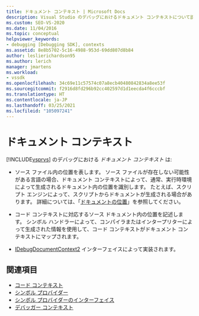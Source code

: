 ```yaml
---
title: ドキュメント コンテキスト | Microsoft Docs
description: Visual Studio のデバッグにおけるドキュメント コンテキストについて説明します。これは、コード コンテキストのソース ファイル内の位置またはソース ドキュメント内の位置を表します。
ms.custom: SEO-VS-2020
ms.date: 11/04/2016
ms.topic: conceptual
helpviewer_keywords:
- debugging [Debugging SDK], contexts
ms.assetid: 8e8b5702-5c16-4988-953d-69dd807d8b84
author: leslierichardson95
ms.author: lerich
manager: jmartens
ms.workload:
- vssdk
ms.openlocfilehash: 34c69e11c57574c07a8ecb40480842834a8ee53f
ms.sourcegitcommit: f2916d8fd296b92cc402597d1d1eecda4f6cccbf
ms.translationtype: HT
ms.contentlocale: ja-JP
ms.lasthandoff: 03/25/2021
ms.locfileid: "105097241"
---
```

# <a name="document-context"></a>ドキュメント コンテキスト
[!INCLUDE[vsprvs](../../code-quality/includes/vsprvs_md.md)] のデバッグにおける *ドキュメント コンテキスト* は:

- ソース ファイル内の位置を表します。 ソース ファイルが存在しない可能性がある言語の場合、ドキュメント コンテキストによって、通常、実行時環境によって生成されるドキュメント内の位置を識別します。 たとえば、スクリプト エンジンによって、スクリプトからドキュメントが生成される場合があります。 詳細については、「[ドキュメントの位置](../../extensibility/debugger/document-position.md)」を参照してください。

- コード コンテキストに対応するソース ドキュメント内の位置を記述します。 シンボル ハンドラーによって、コンパイラまたはインタープリターによって生成された情報を使用して、コード コンテキストがドキュメント コンテキストにマップされます。

- [IDebugDocumentContext2](../../extensibility/debugger/reference/idebugdocumentcontext2.md) インターフェイスによって実装されます。

## <a name="see-also"></a>関連項目
- [コード コンテキスト](../../extensibility/debugger/code-context.md)
- [シンボル プロバイダー](../../extensibility/debugger/symbol-provider.md)
- [シンボル プロバイダーのインターフェイス](../../extensibility/debugger/reference/symbol-provider-interfaces.md)
- [デバッガー コンテキスト](../../extensibility/debugger/debugger-contexts.md)
